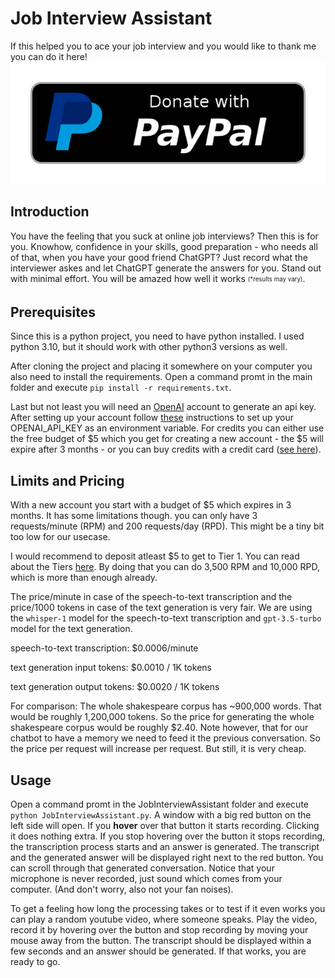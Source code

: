 # Job Interview Assistant
If this helped you to ace your job interview and you would like to thank me you can do it here!
[<img src="paypal-donate-button.png">](https://www.paypal.com/donate/?hosted_button_id=MBW7WAP8SSVAN)

## Introduction
You have the feeling that you suck at online job interviews? Then this is for you. Knowhow, confidence in your skills, good preparation - who needs all of that, when you have your good friend ChatGPT? Just record what the interviewer askes and let ChatGPT generate the answers for you. Stand out with minimal effort. You will be amazed how well it works <sub><sup>(*results may vary)</sup></sub>.
## Prerequisites
Since this is a python project, you need to have python installed. I used python 3.10, but it should work with other python3 versions as well.

 After cloning the project and placing it somewhere on your computer you also need to install the requirements. Open a command promt in the main folder and execute 
 ```pip install -r requirements.txt```.


Last but not least you will need an [OpenAI](https://openai.com/) account to generate an api key. After setting up your account follow [these](https://help.openai.com/en/articles/5112595-best-practices-for-api-key-safety) instructions to set up your OPENAI_API_KEY as an environment variable. For credits you can either use the free budget of $5 which you get for creating a new account - the $5 will expire after 3 months - or you can buy credits with a credit card ([see here](https://platform.openai.com/account/billing/payment-methods)).
## Limits and Pricing
With a new account you start with a budget of $5 which expires in 3 months. It has some limitations though. you can only have 3 requests/minute (RPM) and 200 requests/day (RPD). This might be a tiny bit too low for our usecase.

I would recommend to deposit atleast $5 to get to Tier 1. You can read about the Tiers [here](https://platform.openai.com/docs/guides/rate-limits?context=tier-one). By doing that you can do 3,500 RPM and 10,000 RPD, which is more than enough already.

The price/minute in case of the speech-to-text transcription and the price/1000 tokens in case of the text generation is very fair. We are using the `whisper-1` model for the speech-to-text transcription and `gpt-3.5-turbo` model for the text generation.

speech-to-text transcription: $0.0006/minute

text generation input tokens: $0.0010 / 1K tokens

text generation output tokens: $0.0020 / 1K tokens

For comparison: The whole shakespeare corpus has ~900,000 words. That would be roughly 1,200,000 tokens. So the price for generating the whole shakespeare corpus would be roughly $2.40. 
Note however, that for our chatbot to have a memory we need to feed it the previous conversation. So the price per request will increase per request. But still, it is very cheap.


## Usage
Open a command promt in the JobInterviewAssistant folder and execute ```python JobInterviewAssistant.py```. A window with a big red button on the left side will open. If you **hover** over that button it starts recording. Clicking it does nothing extra. If you stop hovering over the button it stops recording, the transcription process starts and an answer  is generated. The transcript and the generated answer will be displayed right next to the red button. You can scroll through that generated conversation. Notice that your microphone is never recorded, just sound which comes from your computer. (And don't worry, also not your fan noises). 

To get a feeling how long the processing takes or to test if it even works you can play a random youtube video, where someone speaks. Play the video, record it by hovering over the button and stop recording by moving your mouse away from the button. The transcript should be displayed within a few seconds and an answer should be generated. If that works, you are ready to go.